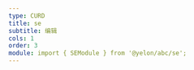 ```yaml
---
type: CURD
title: se
subtitle: 编辑
cols: 1
order: 3
module: import { SEModule } from '@yelon/abc/se';
---
```


